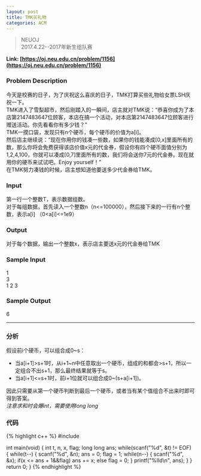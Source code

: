 ```yaml
---
layout: post
title: TMK买礼物
categories: ACM
---
```


> NEUOJ  
> 2017.4.22--2017年新生组队赛   

<!-- more -->

__Link: [https://oj.neu.edu.cn/problem/1156](https://oj.neu.edu.cn/problem/1156)__  

### Problem Description
今天是校赛的日子，为了庆祝这么喜庆的日子，TMK打算买些礼物给女票LSH庆祝一下。  
TMK进入了雪梨超市，然后刚踏入的一瞬间，店主就对TMK说：“恭喜你成为了本店第2147483647位顾客，本店在搞一个活动，对本店第2147483647位顾客进行赠送活动。你先看看你有多少钱？”  
TMK一摸口袋，发现只有n个硬币，每个硬币的价值为a[i]。  
然后店主继续说：“现在你用你的钱凑一些数，如果你的钱能凑成[0,x]里面所有的数，那么你将会免费获得该店价值x元的代金券，假设你有四个硬币面值分别为1,2,4,100，你就可以凑成[0,7]里面所有的数，我们将会送你7元的代金券。现在就用你的硬币来试试吧。Enjoy yourself！”  
在TMK努力凑钱的时候，店主想知道他要送多少代金券给TMK。  

### Input
第一行一个整数T，表示数据组数。  
对于每组数据，首先读入一个整数n（n\<=100000），然后接下来的一行有n个整数，表示a[i] （0\<a[i]\<=1e9）  

### Output
对于每个数据，输出一个整数x，表示店主要送x元的代金券给TMK  

### Sample Input
1  
3  
1 2 3  

### Sample Output
6  

<hr/>

### 分析
假设前i个硬币，可以组合成0~s：  
* 当a[i+1]\>s+1时，从i+1~n中任意取出一个硬币，组成的和都会\>s+1，所以一定组合不出s+1，那么最终结果就等于s。  
* 当a[i+1]<=s+1时，前i+1位就可以组合成0~(s+a[i+1])。  

因此只需要从第一个硬币判断到最后一个硬币，或者当有某个值组合不出来时即可得到答案。  
_注意求和时会爆int，需要使用long long_

### 代码
{% highlight c++ %}
#include<cstdio>

int main(void)
{
    int t, n, x, flag;
    long long ans;
    while(scanf("%d", &t) != EOF)
    {
        while(t--)
        {
            scanf("%d", &n);
            ans = 0;
            flag = 1;
            while(n--)
            {
                scanf("%d", &x);
                if(x <= ans + 1&&flag)
                    ans += x;
                else
                    flag = 0;
            }
            printf("%lld\n", ans);
        }
    }
    return 0;
}
{% endhighlight %}
